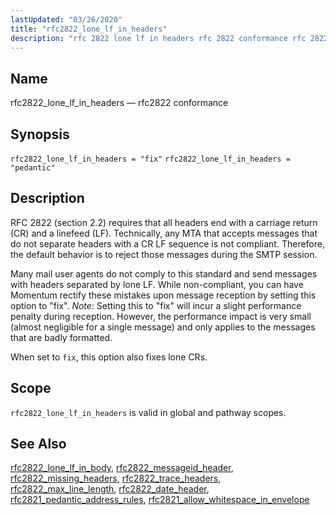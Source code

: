```yaml
---
lastUpdated: "03/26/2020"
title: "rfc2822_lone_lf_in_headers"
description: "rfc 2822 lone lf in headers rfc 2822 conformance rfc 2822 lone lf in headers fix rfc 2822 lone lf in headers pedantic RFC 2822 section 2 2 requires that all headers end with a carriage return CR and a linefeed LF Technically any MTA that accepts messages that do..."
---
```


<a name="conf.ref.rfc2822_lone_lf_in_headers"></a> 
## Name

rfc2822_lone_lf_in_headers — rfc2822 conformance

## Synopsis

`rfc2822_lone_lf_in_headers = "fix"`
`rfc2822_lone_lf_in_headers = "pedantic"`

<a name="idp26107776"></a> 
## Description

RFC 2822 (section 2.2) requires that all headers end with a carriage return (CR) and a linefeed (LF). Technically, any MTA that accepts messages that do not separate headers with a CR LF sequence is not compliant. Therefore, the default behavior is to reject those messages during the SMTP session.

Many mail user agents do not comply to this standard and send messages with headers separated by lone LF. While non-compliant, you can have Momentum rectify these mistakes upon message reception by setting this option to "fix". *Note*: Setting this to "fix" will incur a slight performance penalty during reception. However, the performance impact is very small (almost negligible for a single message) and only applies to the messages that are badly formatted.

When set to `fix`, this option also fixes lone CRs.

<a name="idp26112192"></a> 
## Scope

`rfc2822_lone_lf_in_headers` is valid in global and pathway scopes.

<a name="idp26114480"></a> 
## See Also

[rfc2822_lone_lf_in_body](/momentum/4/config/ref-rfc-2822-lone-lf-in-body), [rfc2822_messageid_header](/momentum/4/config/ref-rfc-2822-messageid-header), [rfc2822_missing_headers](/momentum/4/config/ref-rfc-2822-missing-headers), [rfc2822_trace_headers](/momentum/4/config/ref-rfc-2822-trace-headers), [rfc2822_max_line_length](/momentum/4/config/ref-rfc-2822-max-line-length), [rfc2822_date_header](/momentum/4/config/ref-rfc-2822-date-header), [rfc2821_pedantic_address_rules](/momentum/4/config/ref-rfc-2821-pedantic-address-rules), [rfc2821_allow_whitespace_in_envelope](/momentum/4/config/ref-rfc-2821-allow-whitespace-in-envelope)